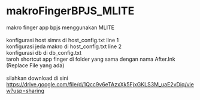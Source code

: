 # makroFingerBPJS_MLITE
makro finger app bpjs menggunakan MLITE
<br>
<br>
konfigurasi host simrs di host_config.txt line 1<br>
konfigurasi jeda makro di host_config.txt line 2<br>
konfigurasi db di db_config.txt<br>
taroh shortcut app finger di folder yang sama dengan nama After.lnk (Replace File yang ada)<br>
<br>
silahkan download di sini https://drive.google.com/file/d/1Qcc9v6eTAzxXk5FjxGKLS3M_uaE2vDiq/view?usp=sharing
